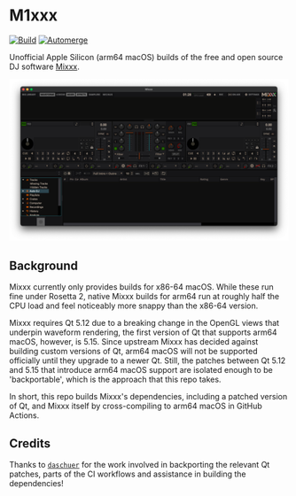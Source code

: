 # M1xxx

[![Build](https://github.com/fwcd/m1xxx/actions/workflows/build.yml/badge.svg)](https://github.com/fwcd/m1xxx/actions/workflows/build.yml)
[![Automerge](https://github.com/fwcd/m1xxx/actions/workflows/automerge.yml/badge.svg)](https://github.com/fwcd/m1xxx/actions/workflows/automerge.yml)

Unofficial Apple Silicon (arm64 macOS) builds of the free and open source DJ software [Mixxx](https://mixxx.org/).

![Screenshot](images/screenshot.png)

## Background

Mixxx currently only provides builds for x86-64 macOS. While these run fine under Rosetta 2, native Mixxx builds for arm64 run at roughly half the CPU load and feel noticeably more snappy than the x86-64 version.

Mixxx requires Qt 5.12 due to a breaking change in the OpenGL views that underpin waveform rendering, the first version of Qt that supports arm64 macOS, however, is 5.15. Since upstream Mixxx has decided against building custom versions of Qt, arm64 macOS will not be supported officially until they upgrade to a newer Qt. Still, the patches between Qt 5.12 and 5.15 that introduce arm64 macOS support are isolated enough to be 'backportable', which is the approach that this repo takes.

In short, this repo builds Mixxx's dependencies, including a patched version of Qt, and Mixxx itself by cross-compiling to arm64 macOS in GitHub Actions.

## Credits

Thanks to [`daschuer`](https://github.com/daschuer) for the work involved in backporting the relevant Qt patches, parts of the CI workflows and assistance in building the dependencies!
